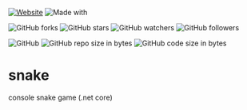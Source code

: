 [![Website](https://img.shields.io/website-up-down-green-red/http/shields.io.svg?label=elky-essay)](https://elky84.github.io)
![Made with](https://img.shields.io/badge/made%20with-C%23-red.svg)

![GitHub forks](https://img.shields.io/github/forks/elky84/snake.svg?style=social&label=Fork)
![GitHub stars](https://img.shields.io/github/stars/elky84/snake.svg?style=social&label=Stars)
![GitHub watchers](https://img.shields.io/github/watchers/elky84/snake.svg?style=social&label=Watch)
![GitHub followers](https://img.shields.io/github/followers/elky84.svg?style=social&label=Follow)

![GitHub](https://img.shields.io/github/license/mashape/apistatus.svg)
![GitHub repo size in bytes](https://img.shields.io/github/repo-size/elky84/snake.svg)
![GitHub code size in bytes](https://img.shields.io/github/languages/code-size/elky84/snake.svg)

# snake

console snake game (.net core)
